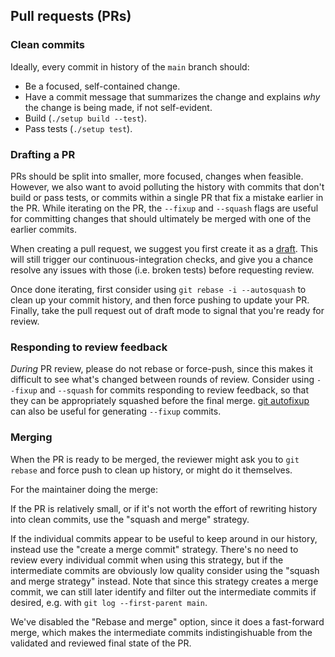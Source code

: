 ## Pull requests (PRs)

### Clean commits

Ideally, every commit in history of the `main` branch should:

* Be a focused, self-contained change.
* Have a commit message that summarizes the change and explains *why* the change
  is being made, if not self-evident.
* Build (`./setup build --test`).
* Pass tests (`./setup test`).

### Drafting a PR

PRs should be split into smaller, more focused, changes when feasible.
However, we also want to avoid polluting the history with commits that don't
build or pass tests, or commits within a single PR that fix a mistake earlier in
the PR. While iterating on the PR, the `--fixup` and
`--squash` flags are useful for committing changes that should ultimately be
merged with one of the earlier commits.

When creating a pull request, we suggest you first create it as a
[draft](https://github.blog/2019-02-14-introducing-draft-pull-requests/).  This
will still trigger our continuous-integration checks, and give you a chance
resolve any issues with those (i.e. broken tests) before requesting review.

Once done iterating, first consider using `git rebase -i --autosquash` to clean
up your commit history, and then force pushing to update your PR.  Finally, take
the pull request out of draft mode to signal that you're ready for review.

### Responding to review feedback

*During* PR review, please do not rebase or force-push, since this makes it
difficult to see what's changed between rounds of review. Consider using
`--fixup` and `--squash` for commits responding to review feedback, so that they
can be appropriately squashed before the final merge. [git autofixup](
https://github.com/torbiak/git-autofixup/) can also be useful for generating
`--fixup` commits.

### Merging

When the PR is ready to be merged, the reviewer might ask you to `git rebase`
and force push to clean up history, or might do it themselves.

For the maintainer doing the merge:

If the PR is relatively small, or if it's not worth the effort of rewriting
history into clean commits, use the "squash and merge" strategy.

If the individual commits appear to be useful to keep around in our history,
instead use the "create a merge commit" strategy. There's no need to review
every individual commit when using this strategy, but if the intermediate
commits are obviously low quality consider using the "squash and merge strategy"
instead. Note that since this strategy creates a merge commit, we can still
later identify and filter out the intermediate commits if desired, e.g. with
`git log --first-parent main`.

We've disabled the "Rebase and merge" option, since it does a fast-forward
merge, which makes the intermediate commits indistingishuable from the validated
and reviewed final state of the PR.
